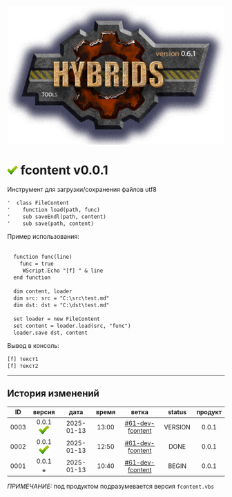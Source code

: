 [![logo](../logo.png)](../docs.md "documentation") 

[M]: ../docs.md        "родитель"
[P]: ../icons/progress.png  "в процессе..."
[S]: ../icons/success.png   "ошибок не обнаружено"
[E]: ../icons/empty.png     "нет данных"

[![S]][M] fcontent v0.0.1
=========================
Инструмент для загрузки/сохранения файлов utf8

```vbs
'  class FileContent
'    function load(path, func)
'    sub saveEndl(path, content)
'    sub save(path, content)
```

Пример использования:  

```vbs

  function func(line)
    func = true
     WScript.Echo "[f] " & line
  end function

  dim content, loader
  dim src: src = "C:\src\test.md"
  dim dst: dst = "C:\dst\test.md"

  set loader = new FileContent
  set content = loader.load(src, "func")
  loader.save dst, content
```

Вывод в консоль:  

```
[f] текст1
[f] текст2
```

--------------------------------------------------------------------------------

История изменений 
-----------------

| **ID** |      версия     |    дата    | время |        ветка       | status  | продукт |  
|:------:|:---------------:|:----------:|:-----:|:------------------:|:-------:|:-------:|  
|  0003  | 0.0.1 [![S]][M] | 2025-01-13 | 13:00 | [#61-dev-fcontent] | VERSION |  0.0.1  |  
|  0002  | 0.0.1 [![S]][M] | 2025-01-13 | 12:50 | [#61-dev-fcontent] |  DONE   |  0.0.1  |  
|  0001  | 0.0.1 [![E]][M] | 2025-01-13 | 10:40 | [#61-dev-fcontent] |  BEGIN  |  0.0.1  |  

*ПРИМЕЧАНИЕ:* под продуктом подразумевается версия `fcontent.vbs`  

[#61-dev-fcontent]: ../history.md#-v061-dev
